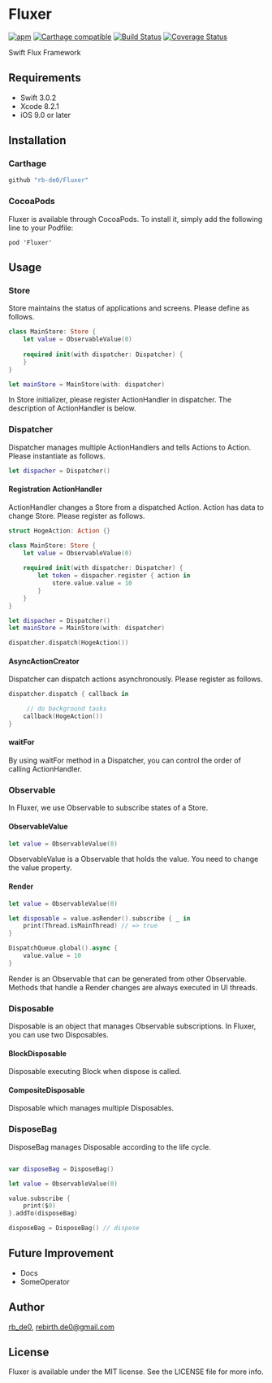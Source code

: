 # Fluxer

[![apm](https://img.shields.io/apm/l/vim-mode.svg)]()
[![Carthage compatible](https://img.shields.io/badge/Carthage-compatible-4BC51D.svg?style=flat)](https://github.com/Carthage/Carthage)
[![Build Status](https://travis-ci.org/rb-de0/Fluxer.svg?branch=master)](https://travis-ci.org/rb-de0/Fluxer)
[![Coverage Status](https://coveralls.io/repos/github/rb-de0/Fluxer/badge.svg?branch=master)](https://coveralls.io/github/rb-de0/Fluxer?branch=master)

Swift Flux Framework

## Requirements

- Swift 3.0.2
- Xcode 8.2.1
- iOS 9.0 or later

## Installation

### Carthage

```bash
github "rb-de0/Fluxer"
```

### CocoaPods

Fluxer is available through CocoaPods. To install it, simply add the following line to your Podfile:

```
pod 'Fluxer'
```

## Usage

### Store

Store maintains the status of applications and screens.
Please define as follows.

```Swift
class MainStore: Store {
    let value = ObservableValue(0)
    
    required init(with dispatcher: Dispatcher) {
    }
}

let mainStore = MainStore(with: dispatcher)
```

In Store initializer, please register ActionHandler in dispatcher. The description of ActionHandler is below.

### Dispatcher

Dispatcher manages multiple ActionHandlers and tells Actions to Action.
Please instantiate as follows.

```Swift
let dispacher = Dispatcher()
```

#### Registration ActionHandler

ActionHandler changes a Store from a dispatched Action.
Action has data to change Store.
Please register as follows.

```Swift
struct HogeAction: Action {}

class MainStore: Store {
    let value = ObservableValue(0)
    
    required init(with dispatcher: Dispatcher) {
        let token = dispacher.register { action in
            store.value.value = 10
        }
    }
}

let dispacher = Dispatcher()
let mainStore = MainStore(with: dispatcher)

dispatcher.dispatch(HogeAction())
```

#### AsyncActionCreator

Dispatcher can dispatch actions asynchronously.
Please register as follows.

```Swift
dispatcher.dispatch { callback in

	 // do background tasks
    callback(HogeAction())
}
```

#### waitFor

By using waitFor method in a Dispatcher, you can control the order of calling ActionHandler.

### Observable

In Fluxer, we use Observable to subscribe states of a Store.

#### ObservableValue

```Swift
let value = ObservableValue(0)
```

ObservableValue is a Observable that holds the value. You need to change the value property.

#### Render

```Swift
let value = ObservableValue(0)

let disposable = value.asRender().subscribe { _ in
    print(Thread.isMainThread) // => true
}

DispatchQueue.global().async {
    value.value = 10
}
```

Render is an Observable that can be generated from other Observable.
Methods that handle a Render changes are always executed in UI threads.

### Disposable

Disposable is an object that manages Observable subscriptions. In Fluxer, you can use two Disposables.

#### BlockDisposable

Disposable executing Block when dispose is called.

#### CompositeDisposable

Disposable which manages multiple Disposables.

### DisposeBag


DisposeBag manages Disposable according to the life cycle.

```Swift

var disposeBag = DisposeBag()

let value = ObservableValue(0)

value.subscribe {
    print($0)
}.addTo(disposeBag)

disposeBag = DisposeBag() // dispose

```

## Future Improvement

- Docs
- SomeOperator

## Author

[rb_de0](https://twitter.com/rb_de0), rebirth.de0@gmail.com

## License

Fluxer is available under the MIT license. See the LICENSE file for more info.
